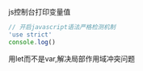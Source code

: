 js控制台打印变量值

```javascript
// 开启javascript语法严格检测机制
'use strict'
console.log()
```

用let而不是var,解决局部作用域冲突问题 